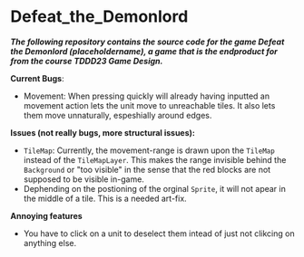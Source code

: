 # Defeat_the_Demonlord
***The following repository contains the source code for the game Defeat the Demonlord (placeholdername), a game that is the endproduct for from the course TDDD23 Game Design.***

**Current Bugs**:
* Movement: When pressing quickly will already having inputted an movement action lets the unit move to unreachable tiles. It also lets them move unnaturally, espeshially around edges.

**Issues (not really bugs, more structural issues):**
* `TileMap`: Currently, the movement-range is drawn upon the `TileMap` instead of the `TileMapLayer`. This makes the range invisible behind the `Background` or "too visible" in the sense that the red blocks are not supposed to be visible in-game.
* Dephending on the postioning of the orginal `Sprite`, it will not apear in the middle of a tile. This is a needed art-fix.

**Annoying features**
* You have to click on a unit to deselect them intead of just not clikcing on anything else.
